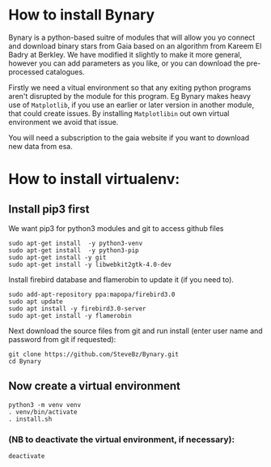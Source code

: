 # How to install Bynary

Bynary is a python-based suitre of modules that will allow you yo connect and download binary stars from Gaia based on an algorithm from Kareem El Badry at Berkley.  We have modified it slightly to make it more general, however you can add parameters as you like, or you can download the pre-processed catalogues.

Firstly we need a vitual environment so that any exiting python programs aren't disrupted by the module for this program.  Eg Bynary makes heavy use of `Matplotlib`, if you use an earlier or later version in another module, that could create issues.  By installing  `Matplotlibin` out own virtual environment we avoid that issue.

You will need a subscription to the gaia website if you want to download new data from esa.

# How to install virtualenv:

## Install pip3 first

We want pip3 for python3 modules and git to access github files

```
sudo apt-get install  -y python3-venv
sudo apt-get install  -y python3-pip
sudo apt-get install -y git
sudo apt-get install -y libwebkit2gtk-4.0-dev
```
Install firebird database and flamerobin to update it (if you need to).
```
sudo add-apt-repository ppa:mapopa/firebird3.0
sudo apt update
sudo apt install -y firebird3.0-server
sudo apt-get install -y flamerobin
```
Next download the source files from git and run install (enter user name and password from git if requested):
```
git clone https://github.com/SteveBz/Bynary.git
cd Bynary
```
## Now create a virtual environment
```
python3 -m venv venv
. venv/bin/activate
. install.sh
```

### (NB to deactivate the virtual environment, if necessary):
```
deactivate
```
